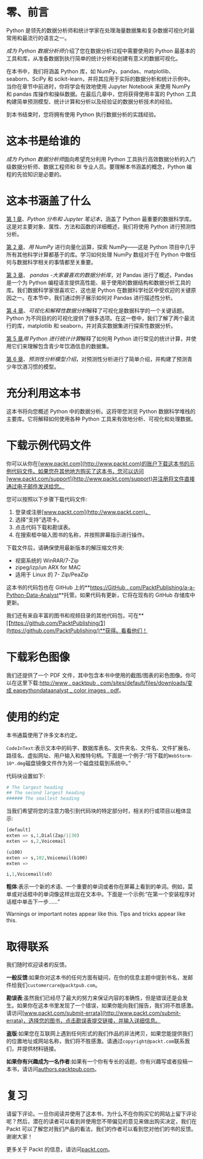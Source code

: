 # 零、前言

Python 是领先的数据分析师和统计学家在处理海量数据集和复杂数据可视化时最常用和最流行的语言之一。

*成为 Python 数据分析师*介绍了您在数据分析过程中需要使用的 Python 最基本的工具和库，从准备数据到执行简单的统计分析和创建有意义的数据可视化。

在本书中，我们将涵盖 Python 库，如 NumPy、pandas、matplotlib、seaborn、SciPy 和 scikit-learn，并将其应用于实际的数据分析和统计示例中。当你在章节中前进时，你将学会有效地使用 Jupyter Notebook 来使用 NumPy 和 pandas 库操作和操纵数据。在最后几章中，您将获得使用丰富的 Python 工具构建简单预测模型、统计计算和分析以及经验证的数据分析技术的经验。

到本书结束时，您将拥有使用 Python 执行数据分析的实践经验。

# 这本书是给谁的

*成为 Python 数据分析师*面向希望充分利用 Python 工具执行高效数据分析的入门级数据分析师、数据工程师和 BI 专业人员。要理解本书涵盖的概念，Python 编程的先验知识是必要的。

# 这本书涵盖了什么

[第 1 章](1.html)、*Python 分布和* *Jupyter 笔记本*，涵盖了 Python 最重要的数据科学库。这是对主要对象、属性、方法和函数的详细概述，我们将使用 Python 进行预测性分析。

[第 2 章](2.html)、*用 NumPy* 进行向量化运算，探索 NumPy——这是 Python 项目中几乎所有其他科学计算都基于的库。学习如何处理 NumPy 数组对于在 Python 中做任何与数据科学相关的事情都至关重要。

[第 3 章](3.html)、 *pandas -大家最喜欢的数据分析库*，对 Pandas 进行了概述，Pandas 是一个为 Python 编程语言提供高性能、易于使用的数据结构和数据分析工具的库。我们数据科学家很喜欢它，这也是 Python 在数据科学社区中受欢迎的关键原因之一。在本节中，我们通过例子展示如何对 Pandas 进行描述性分析。

[第 4 章](4.html)、*可视化和解释性数据分析*解释了可视化是数据科学的一个关键话题。Python 为不同目的的可视化提供了很多选项。在这一卷中，我们了解了两个最流行的库，matplotlib 和 seaborn，并对真实数据集进行探索性数据分析。

[第 5 章](5.html)*用 Python 进行统计计算*解释了如何用 Python 进行常见的统计计算，并使用它们来理解包含青少年饮酒信息的数据集。

[第 6 章](6.html)、*预测性分析模型介绍*，对预测性分析进行了简单介绍，并构建了预测青少年饮酒习惯的模型。

# 充分利用这本书

这本书将向您概述 Python 中的数据分析。这将带您浏览 Python 数据科学堆栈的主要库。它将解释如何使用各种 Python 工具来有效地分析、可视化和处理数据。

# 下载示例代码文件

你可以从你在[www.packt.com](http://www.packt.com)的账户下载这本书的示例代码文件。如果您在其他地方购买了这本书，您可以访问[www.packt.com/support](http://www.packt.com/support)并注册将文件直接通过电子邮件发送给您。

您可以按照以下步骤下载代码文件:

1.  登录或注册[www.packt.com](http://www.packt.com)。
2.  选择“支持”选项卡。
3.  点击代码下载和勘误表。
4.  在搜索框中输入图书的名称，并按照屏幕指示进行操作。

下载文件后，请确保使用最新版本的解压缩文件夹:

*   视窗系统的 WinRAR/7-Zip
*   zipeg/izp/un ARX for MAC
*   适用于 Linux 的 7- Zip/PeaZip

这本书的代码包也在 GitHub 上的**[https://GitHub . com/PacktPublishing/a-a-Python-Data-Analyst](https://github.com/PacktPublishing/Become-a-Python-Data-AnalystV2B)**托管。如果代码有更新，它将在现有的 GitHub 存储库中更新。

我们还有来自丰富的图书和视频目录的其他代码包，可在**[【https://github.com/PacktPublishing/】](https://github.com/PacktPublishing/)**获得。看看他们！

# 下载彩色图像

我们还提供了一个 PDF 文件，其中包含本书中使用的截图/图表的彩色图像。你可以在这里下载:[http://www . packtpub . com/sites/default/files/downloads/变成 eapeythondataanalyst _ color images . pdf](https://www.packtpub.com/sites/default/files/downloads/BecomeaPythonDataAnalyst_ColorImages.pdf)。

# 使用的约定

本书通篇使用了许多文本约定。

`CodeInText`:表示文本中的码字、数据库表名、文件夹名、文件名、文件扩展名、路径名、虚拟网址、用户输入和推特句柄。下面是一个例子:“将下载的`WebStorm-10*.dmg`磁盘镜像文件作为另一个磁盘挂载到系统中。”

代码块设置如下:

```py
# The largest heading
## The second largest heading
###### The smallest heading
```

当我们希望将您的注意力吸引到代码块的特定部分时，相关的行或项目以粗体显示:

```py
[default]
exten => s,1,Dial(Zap/1|30)
exten => s,2,Voicemail

(u100)
exten => s,102,Voicemail(b100)
exten => 

i,1,Voicemail(s0)
```

**粗体**:表示一个新的术语、一个重要的单词或者你在屏幕上看到的单词。例如，菜单或对话框中的单词像这样出现在文本中。下面是一个示例:“在第一个安装程序对话框中单击下一步……”

Warnings or important notes appear like this. Tips and tricks appear like this.

# 取得联系

我们随时欢迎读者的反馈。

**一般反馈**:如果你对这本书的任何方面有疑问，在你的信息主题中提到书名，发邮件给我们`customercare@packtpub.com`。

**勘误表**:虽然我们已经尽了最大的努力来保证内容的准确性，但是错误还是会发生。如果你在这本书里发现了一个错误，如果你能向我们报告，我们将不胜感激。请访问[www.packt.com/submit-errata](http://www.packt.com/submit-errata)，选择您的图书，点击勘误表提交链接，并输入详细信息。

**盗版**:如果您在互联网上遇到任何形式的我们作品的非法拷贝，如果您能提供我们的位置地址或网站名称，我们将不胜感激。请通过`copyright@packt.com`联系我们，并提供材料链接。

**如果你有兴趣成为一名作者**:如果有一个你有专长的话题，你有兴趣写或者投稿一本书，请访问[authors.packtpub.com](http://authors.packtpub.com/)。

# 复习

请留下评论。一旦你阅读并使用了这本书，为什么不在你购买它的网站上留下评论呢？然后，潜在的读者可以看到并使用您不带偏见的意见来做出购买决定，我们在 Packt 可以了解您对我们产品的看法，我们的作者可以看到您对他们的书的反馈。谢谢大家！

更多关于 Packt 的信息，请访问[packt.com](http://www.packt.com/)。